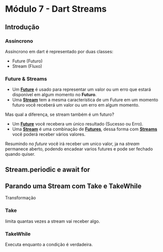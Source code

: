 # Módulo 7 - Dart Streams

## Introdução

### Assíncrono
Assíncrono em dart é representado por duas classes:
  - Future (Futuro)
  - Stream (Fluxo)

### Future & Streams
- Um <ins>**Future**</ins> é usado para representar um valor ou um erro que estará disponível em algum momento no **Futuro**.
- Uma <ins>**Stream**</ins> tem a mesma característica de um Future em um momento futuro você receberá um valor ou um erro em algum momento.

Mas qual a diferença, se stream também é um futuro?
- Um <ins>**Future**</ins> você recebera um único resultado (Sucesso ou Erro).
- Uma <ins>**Stream**</ins> é uma combinação de <ins>**Futures**</ins>, dessa forma com <ins>**Streams**</ins> você poderá receber vários valores.

Resumindo no _future_ você irá receber um unico valor, ja na _stream_ permanece aberto, podendo encadear varios futures e pode ser fechado quando quiser.

## Stream.periodic e await for
## Parando uma Stream com Take e TakeWhile
Transformação

### Take
limita quantas vezes a stream vai receber algo.
### TakeWhile
Executa enquanto a condição é verdadeira.